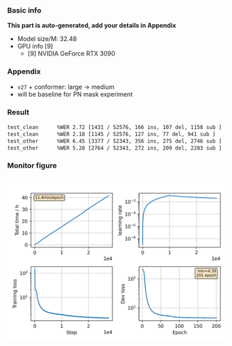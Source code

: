 ### Basic info

**This part is auto-generated, add your details in Appendix**

* Model size/M: 32.48
* GPU info \[9\]
  * \[9\] NVIDIA GeForce RTX 3090

### Appendix

* `v27` + conformer: large -> medium
* will be baseline for PN mask experiment

### Result
```
test_clean      %WER 2.72 [1431 / 52576, 166 ins, 107 del, 1158 sub ]
test_clean      %WER 2.18 [1145 / 52576, 127 ins, 77 del, 941 sub ]
test_other      %WER 6.45 [3377 / 52343, 356 ins, 275 del, 2746 sub ]
test_other      %WER 5.28 [2764 / 52343, 272 ins, 209 del, 2283 sub ]
```

### Monitor figure
![monitor](./monitor.png)
